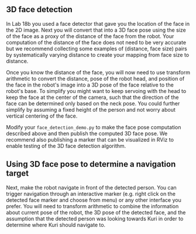 ## 3D face detection

In Lab 18b you used a face detector that gave you the location of the face in the 2D image. Next you will convert that into a 3D face pose using the size of the face as a proxy of the distance of the face from the robot. Your computation of the distance of the face does not need to be very accurate but we recommend collecting some examples of (distance, face size) pairs  by systematically varying distance to create your mapping from face size to distance. 

Once you know the distance of the face, you will now need to use transform arithmetic to convert the distance, pose of the robot head, and position of the face in the robot's image into a 3D pose of the face relative to the robot's base. To simplify you might want to keep servoing with the head to keep the face at the center of the camera, such that the direction of the face can be determined only based on the neck pose. You could further simplify by assuming a fixed height of the person and not worry about vertical centering of the face.

Modify your `face_detection_demo.py` to make the face pose computation described above and then publish the computed 3D face pose. We recommend also publishing a marker that can be visualized in RViz to enable testing of the 3D face detection algorithm.

## Using 3D face pose to determine a navigation target

Next, make the robot navigate in front of the detected person. You can trigger navigation through an interactive marker (e.g. right click on the detected face marker and choose from menu) or any other interface you prefer. You will need to transform arithmetic to combine the information about current pose of the robot, the 3D pose of the detected face, and the assumption that the detected person was looking towards Kuri in order to determine where Kuri should navigate to.



